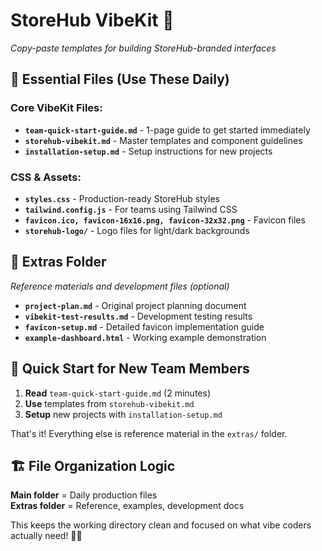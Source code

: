 # StoreHub VibeKit 🎨
*Copy-paste templates for building StoreHub-branded interfaces*

## 🚀 Essential Files (Use These Daily)

### Core VibeKit Files:
- **`team-quick-start-guide.md`** - 1-page guide to get started immediately
- **`storehub-vibekit.md`** - Master templates and component guidelines
- **`installation-setup.md`** - Setup instructions for new projects

### CSS & Assets:
- **`styles.css`** - Production-ready StoreHub styles
- **`tailwind.config.js`** - For teams using Tailwind CSS
- **`favicon.ico, favicon-16x16.png, favicon-32x32.png`** - Favicon files
- **`storehub-logo/`** - Logo files for light/dark backgrounds

## 📁 Extras Folder
*Reference materials and development files (optional)*

- **`project-plan.md`** - Original project planning document
- **`vibekit-test-results.md`** - Development testing results
- **`favicon-setup.md`** - Detailed favicon implementation guide
- **`example-dashboard.html`** - Working example demonstration

## 🎯 Quick Start for New Team Members

1. **Read** `team-quick-start-guide.md` (2 minutes)
2. **Use** templates from `storehub-vibekit.md`
3. **Setup** new projects with `installation-setup.md`

That's it! Everything else is reference material in the `extras/` folder.

## 🏗️ File Organization Logic

**Main folder** = Daily production files  
**Extras folder** = Reference, examples, development docs

This keeps the working directory clean and focused on what vibe coders actually need! 🎨✨ 